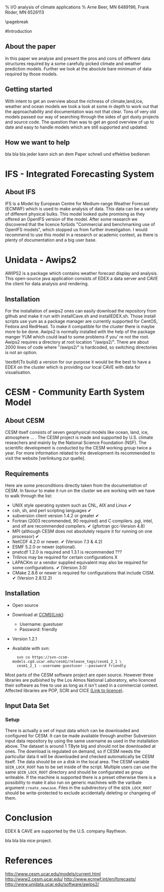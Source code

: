 % I/O analysis of climate applications 
% Arne Beer, MN 6489196, Frank Röder, MN 6526113

\pagebreak

#Introduction
## About the paper

In this paper we analyse and present the pros and cons of different data structures required by a some carefully picked climate and weather prediction models. Further we look at the absolute bare minimum of data required by those models.

## Getting started
With intent to get an overview about the richness of climate,land,ice, weather and ocean models we took a look at some in depth to work out that the approachability and documentation was not that clear. Tons of very old models passed our way of searching through the sides of got dusty projects and source code. The question than was to get an good overview of up to date and easy to handle models which are still supported and updated.

## How we want to help
bla bla bla jeder kann sich an dem Paper schnell und effektive bedienen

# IFS - Integrated Forecasting System

## About IFS
IFS is a Model by European Centre for Medium-range Weather Forecast (ECMWF) which is used to make analysis of data. This data can be a variety of different physical bulks. This model looked quite promising as they offered an OpenIFS version of the model. After some research we discovered that the licence forbids "Commercial and benchmarking use of OpenIFS models", which stopped us from further investigation. I would recommend to use this model in a research or academic context, as there is plenty of documentation and a big user base.


# Unidata - Awips2

AWIPS2 is a package which contains weather forecast display and analysis. This open-source java application consists of EDEX a data server and CAVE the client for data analysis and rendering. 

## Installation
For the installation of awips2 ones can easily download the repository from github and make it run with installCave.sh and installEDEX.sh. Those install scripts use yum as a package manager are currently supported for CentOS, Fedora and RedHead. To make it compatible for the cluster there is maybe more to be done. Awips2 is normally installed with the help of the package manger YUM which could lead to some problems if you' re not the root. 
Awips2 requires a directory at root location "/awips2/". There are about 2000 lines of code where "/awips2/" is hardcoded, so switching directories is not an option.

\textbf{To build} a version for our purpose it would be the best to have a EDEX on the cluster which is providing our local CAVE with data for visualisation.

# CESM - Community Earth System Model

## About CESM
CESM itself consists of seven geophysical models like ocean, land, ice, atmosphere ... . The CESM project is made and supported by U.S. climate reseachers and mainly by the National Science Foundation (NSF). The scientific development is conducted by the CESM working group twice a year. For more information related to the development its recommended to visit the website [verlinkung zur quelle].

## Requirements
Here are some preconditions directly taken from the documentation of CESM.
In favour to make it run on the cluster we are working with we have to walk through the list:

* UNIX style operating system such as CNL, AIX and Linux	✔
* csh, sh, and perl scripting languages		✔
* subversion client version 1.4.2 or greater	✔
* Fortran (2003 recommended, 90 required) and C compilers. pgi, intel, and xlf are recommended compilers.	✔ (gfortran gcc-Version 4.8)
* MPI (although CESM does not absolutely require it for running on one processor)	✔
* NetCDF 4.2.0 or newer.	✔ (Version 7.3 \& 4.2)
* ESMF 5.2.0 or newer (optional).
* pnetcdf 1.2.0 is required and 1.3.1 is recommended	??? 
* Trilinos may be required for certain configurations	X
* LAPACKm or a vendor supplied equivalent may also be required for some configurations.		✔ (Version 3.0)
* CMake 2.8.6 or newer is required for configurations that include CISM.	✔ (Version 2.8.12.2)

## Installation
- Open source
- Download at [CCMS(Link)](http://www.cesm.ucar.edu/models/cesm1.2/cesm/doc/usersguide/x290.html#download_ccsm_code):
    - Username: guestuser
    - Password: friendly
- Version 1.2.1
- Available with svn: 

        svn co https://svn-ccsm-models.cgd.ucar.edu/cesm1/release_tags/cesm1_2_1 \
        cesm1_2_1 --username guestuser --password friendly


Most parts of the CESM software project are open source. However three libraries are pulbished by the Los Almos National Laboratory, who licenced their software as free to use as long as it isn't used in a commercial context. Affected libraries are POP, SCRI and CICE [(Link to licence)](http://www.cesm.ucar.edu/management/UofCAcopyright.ccsm3.html).


## Input Data Set
### Setup
There is actually a set of input data which can be downloaded and configured for CESM. It can be made available through another Subversion input data repository by using the same username as used in the installation above. The dataset is around 1 TByte big and should not be downloaded at ones. The download is regulated on demand, so if CESM needs the particullar data it will be downloaded and checked automatically be CESM itself. The data should be on a disk in the local area. The CESM variable `$DIN_LOCK_ROOT` has to be set inside of the script. Multiple users can use the same `$DIN_LOCK_ROOT` directory and should be configurated as group writeable. If the machine is supported there is a preset otherwise there is a possibility to make it also run on generic machines with the varibale argument `create_newcase`. Files in the subdirectory of the `$DIN_LOCK_ROOT` should be write-protected to exclude accidentally deleting or changeing of them. 
	

# Conclusion
EDEX \& CAVE are supported by the U.S. company Raytheon.

bla bla bla nice project.

# References

http://www.cesm.ucar.edu/models/current.html
http://www2.cesm.ucar.edu/
http://www.ecmwf.int/en/forecasts/
http://www.unidata.ucar.edu/software/awips2/
